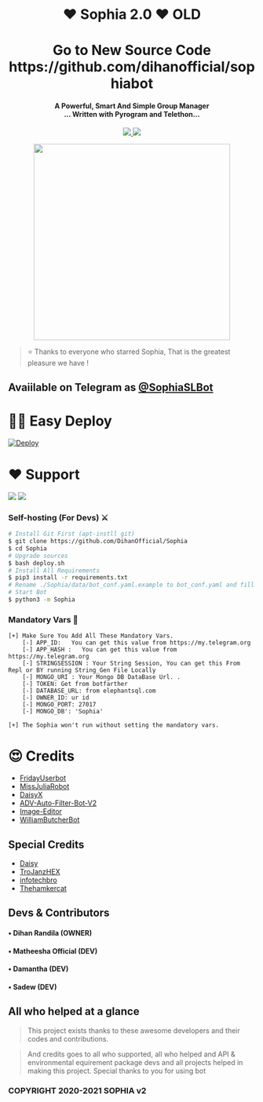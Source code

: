 <h1 align="center"><b> ❤️ Sophia 2.0  ❤️ OLD</b></h1>

<h1 align="center">Go to New Source Code https://github.com/dihanofficial/sophiabot</h1>
 
<h4 align="center">A Powerful, Smart And Simple Group Manager <br> ... Written with  Pyrogram and Telethon...</h4>
<p align='center'>
  <a href="https://www.python.org/" alt="made-with-python"> <img src="https://img.shields.io/badge/Made%20with-Python-1f425f.svg?style=flat-square&logo=python&color=blue" /> </a>
  <a href="https://github.com/dihanofficial/sophiaold/graphs/commit-activity" alt="Maintenance"> <img src="https://img.shields.io/badge/Maintained%3F-yes-green.svg?style=flat-square" /> </a>
</p>

<p align="center"><a href="https://t.me/Dihan_Official"><img src="https://telegra.ph/file/2767f9592cb8e7d462dd0.png" width="400"></a></p>
<p align="center">
    
> ⭐️ Thanks to everyone who starred Sophia, That is the greatest pleasure we have !


## Avaiilable on Telegram as [@SophiaSLBot](https://t.me/sophiaslbot)



# 🏃‍♂️ Easy Deploy 
[![Deploy](https://www.herokucdn.com/deploy/button.svg)](https://heroku.com/deploy?template=https://github.com/ak-695/Sophiaold.git)



# ❤️ Support
<a href="https://t.me/Dihan_Official"><img src="https://img.shields.io/badge/Join-Telegram%20Channel-red.svg?logo=Telegram"></a>
<a href="https://t.me/DihanOfficial"><img src="https://img.shields.io/badge/Join-Telegram%20Group-blue.svg?logo=telegram"></a>

### Self-hosting (For Devs) ⚔
```sh
# Install Git First (apt-instll git)
$ git clone https://github.com/DihanOfficial/Sophia
$ cd Sophia
# Upgrade sources
$ bash deploy.sh
# Install All Requirements 
$ pip3 install -r requirements.txt
# Rename ./Sophia/data/bot_conf.yaml.example to bot_conf.yaml and fill
# Start Bot 
$ python3 -m Sophia
```

### Mandatory Vars 📒
```
[+] Make Sure You Add All These Mandatory Vars. 
    [-] APP_ID:   You can get this value from https://my.telegram.org
    [-] APP_HASH :   You can get this value from https://my.telegram.org
    [-] STRINGSESSION : Your String Session, You can get this From Repl or BY running String_Gen File Locally
    [-] MONGO_URI : Your Mongo DB DataBase Url. .
    [-] TOKEN: Get from botfarther
    [-] DATABASE_URL: from elephantsql.com
    [-] OWNER_ID: ur id
    [-] MONGO_PORT: 27017
    [-] MONGO_DB': 'Sophia'
 
[+] The Sophia won't run without setting the mandatory vars.
```

# 😍 Credits

 - [FridayUserbot](https://github.com/DevsExpo/FridayUserbot)
 - [MissJuliaRobot](https://github.com/MissJuliaRobot/MissJuliaRobot)
 - [DaisyX](https://github.com/teamdaisyx/daisy-x)
 - [ADV-Auto-Filter-Bot-V2](https://github.com/AlbertEinsteinTG/Adv-Auto-Filter-Bot-V2)
 - [Image-Editor](https://github.com/TroJanzHEX/Image-Editor/)
 - [WilliamButcherBot](https://github.com/thehamkercat/WilliamButcherBot)


## Special Credits

- [Daisy](https://github.com/teamdaisyx/daisy-Old)
- [TroJanzHEX](https://github.com/TroJanzHEX)
- [infotechbro](https://github.com/infotechbro/)
- [Thehamkercat](https://github.com/thehamkercat)





## Devs & Contributors

#### • Dihan Randila (OWNER) 
#### • Matheesha Official (DEV)
#### • Damantha (DEV)
#### • Sadew (DEV)

## All who helped at a glance 

> This project exists thanks to these awesome developers and their codes and contributions.


> And credits goes to all who supported, all who helped and API & environmental equirement package devs and all projects helped in making this project.
> Special thanks to you for using bot

### COPYRIGHT 2020-2021 SOPHIA v2

